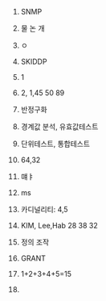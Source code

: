 1. SNMP
2. 물 논 개 

4. ㅇ
5. SKIDDP
6. 1
7. 2, 1,45 50 89
8. 반정구화
9. 경계값 분석, 유효값테스트
10. 단위테스트, 통합테스트 
11. 64,32 
12. 먜ㅑ
13. ms
14. 카디널리티: 4,5 
15. KIM, Lee,Hab 28 38 32 
16. 정의 조작
17. GRANT
18. 1+2+3+4+5=15
19. 